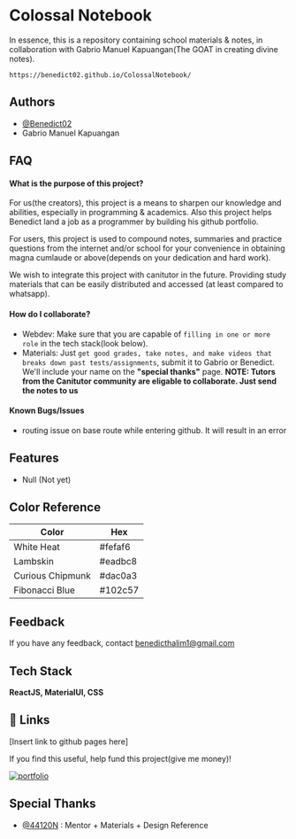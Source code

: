 # Colossal Notebook

In essence, this is a repository containing school materials & notes, in collaboration with Gabrio Manuel Kapuangan(The GOAT in creating divine notes).

`https://benedict02.github.io/ColossalNotebook/`

## Authors

- [@Benedict02](https://www.github.com/Benedict02)
- Gabrio Manuel Kapuangan

## FAQ

#### What is the purpose of this project?

For us(the creators), this project is a means to sharpen our knowledge and abilities, especially in programming & academics. Also this project helps Benedict land a job as a programmer by building his github portfolio.

For users, this project is used to compound notes, summaries and practice questions from the internet and/or school for your convenience in obtaining magna cumlaude or above(depends on your dedication and hard work).

We wish to integrate this project with canitutor in the future. Providing study materials that can be easily distributed and accessed (at least compared to whatsapp).

#### How do I collaborate?

- Webdev: Make sure that you are capable of `filling in one or more role` in the tech stack(look below).
- Materials: Just `get good grades, take notes, and make videos that breaks down past tests/assignments`, submit it to Gabrio or Benedict. We'll include your name on the **"special thanks"** page. **NOTE: Tutors from the Canitutor community are eligable to collaborate. Just send the notes to us**

#### Known Bugs/Issues

- routing issue on base route while entering github. It will result in an error

## Features

- Null (Not yet)

## Color Reference

| Color            | Hex     |
| ---------------- | ------- |
| White Heat       | #fefaf6 |
| Lambskin         | #eadbc8 |
| Curious Chipmunk | #dac0a3 |
| Fibonacci Blue   | #102c57 |

## Feedback

If you have any feedback, contact benedicthalim1@gmail.com

## Tech Stack

**ReactJS, MaterialUI, CSS**

## 🔗 Links

[Insert link to github pages here]

If you find this useful, help fund this project(give me money)!

[![portfolio](https://img.shields.io/static/v1?message=Ko-fi&logo=ko-fi&label=Buy%20me%20a&color=F16061&logoColor=normal&labelColor=FFCC99&style=for-the-badge)](https://ko-fi.com/benedict02)

## Special Thanks

- [@44120N](https://www.github.com/44120N) : Mentor + Materials + Design Reference
